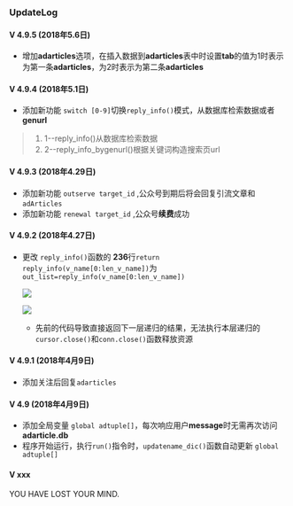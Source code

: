 ### UpdateLog

####  V 4.9.5 (2018年5.6日)
- 增加**adarticles**选项，在插入数据到**adarticles**表中时设置**tab**的值为1时表示为第一条**adarticles**，为2时表示为第二条**adarticles**

####  V 4.9.4 (2018年5.1日)
- 添加新功能 `switch [0-9]`切换`reply_info()`模式，从数据库检索数据或者**genurl**
> 1. 1--reply_info()从数据库检索数据
> 2. 2--reply_info_bygenurl()根据关键词构造搜索页url

####  V 4.9.3 (2018年4.29日)
- 添加新功能 `outserve target_id` ,公众号到期后将会回复引流文章和 `adArticles`
- 添加新功能 `renewal target_id` ,公众号**续费**成功

####  V 4.9.2 (2018年4.27日)

- 更改 `reply_info()`函数的 **236**行`return reply_info(v_name[0:len_v_name])`为`out_list=reply_info(v_name[0:len_v_name])`

  ![](https://t1.picb.cc/uploads/2018/04/27/2OkUxe.png)

  ![](https://t1.picb.cc/uploads/2018/04/27/2Okzks.png)

  - 先前的代码导致直接返回下一层递归的结果，无法执行本层递归的`cursor.close()`和`conn.close()`函数释放资源

#### V 4.9.1 (2018年4月9日)

- 添加关注后回复`adarticles`

#### V 4.9 (2018年4月9日)

- 添加全局变量 `global adtuple[]`，每次响应用户**message**时无需再次访问**adarticle.db**
- 程序开始运行，执行`run()`指令时，`updatename_dic()`函数自动更新 `global adtuple[]`

#### V xxx

YOU HAVE LOST YOUR MIND.

